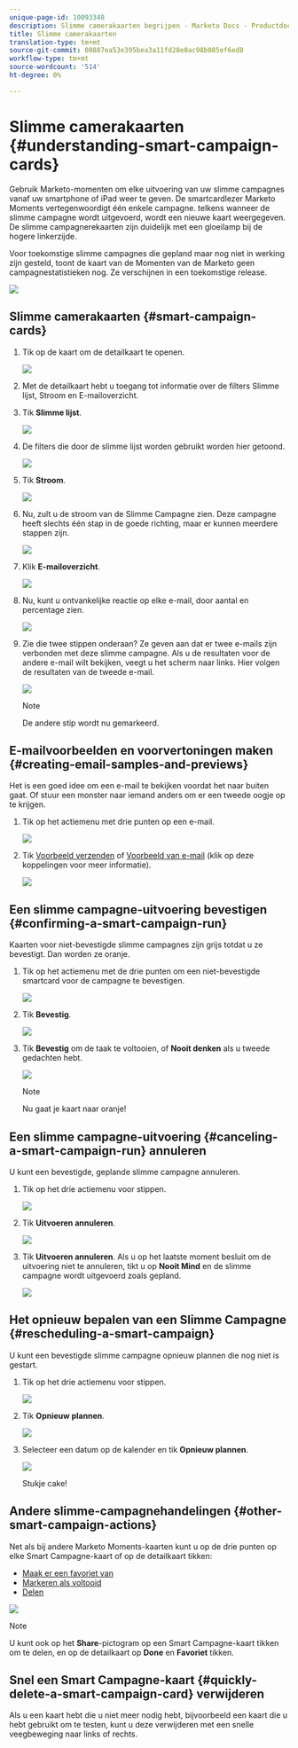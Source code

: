 ```yaml
---
unique-page-id: 10093348
description: Slimme camerakaarten begrijpen - Marketo Docs - Productdocumentatie
title: Slimme camerakaarten
translation-type: tm+mt
source-git-commit: 00887ea53e395bea3a11fd28e0ac98b085ef6ed8
workflow-type: tm+mt
source-wordcount: '514'
ht-degree: 0%

---
```



# Slimme camerakaarten {#understanding-smart-campaign-cards}

Gebruik Marketo-momenten om elke uitvoering van uw slimme campagnes vanaf uw smartphone of iPad weer te geven. De smartcardlezer Marketo Moments vertegenwoordigt één enkele campagne. telkens wanneer de slimme campagne wordt uitgevoerd, wordt een nieuwe kaart weergegeven. De slimme campagnerekaarten zijn duidelijk met een gloeilamp bij de hogere linkerzijde.

Voor toekomstige slimme campagnes die gepland maar nog niet in werking zijn gesteld, toont de kaart van de Momenten van de Marketo geen campagnestatistieken nog. Ze verschijnen in een toekomstige release.

![](assets/image2015-9-23-10-3a1-3a5.png)

## Slimme camerakaarten {#smart-campaign-cards}

1. Tik op de kaart om de detailkaart te openen.

   ![](assets/image2015-9-21-11-3a7-3a52.png)

1. Met de detailkaart hebt u toegang tot informatie over de filters Slimme lijst, Stroom en E-mailoverzicht.
1. Tik **Slimme lijst**.

   ![](assets/image2015-9-21-13-3a31-3a49.png)

1. De filters die door de slimme lijst worden gebruikt worden hier getoond.

   ![](assets/image2015-9-21-13-3a35-3a29.png)

1. Tik **Stroom**.

   ![](assets/image2015-9-21-13-3a37-3a20.png)

1. Nu, zult u de stroom van de Slimme Campagne zien. Deze campagne heeft slechts één stap in de goede richting, maar er kunnen meerdere stappen zijn.

   ![](assets/image2015-9-22-15-3a8-3a12.png)

1. Klik **E-mailoverzicht**.

   ![](assets/image2015-9-21-13-3a51-3a7.png)

1. Nu, kunt u ontvankelijke reactie op elke e-mail, door aantal en percentage zien.

   ![](assets/image2015-9-21-13-3a59-3a29.png)

1. Zie die twee stippen onderaan? Ze geven aan dat er twee e-mails zijn verbonden met deze slimme campagne. Als u de resultaten voor de andere e-mail wilt bekijken, veegt u het scherm naar links. Hier volgen de resultaten van de tweede e-mail.

   ![](assets/image2015-9-21-14-3a4-3a51.png)

   >[!NOTE]
   >
   >De andere stip wordt nu gemarkeerd.

## E-mailvoorbeelden en voorvertoningen maken {#creating-email-samples-and-previews}

Het is een goed idee om een e-mail te bekijken voordat het naar buiten gaat. Of stuur een monster naar iemand anders om er een tweede oogje op te krijgen.

1. Tik op het actiemenu met drie punten op een e-mail.

   ![](assets/image2015-9-22-14-3a54-3a12.png)

1. Tik [Voorbeeld verzenden](../../../../../product-docs/core-marketo-concepts/mobile-apps/marketo-moments/working-with-moments/sending-a-sample.md) of [Voorbeeld van e-mail](../../../../../product-docs/core-marketo-concepts/mobile-apps/marketo-moments/working-with-moments/previewing-an-email.md) (klik op deze koppelingen voor meer informatie).

   ![](assets/image2015-9-22-14-3a52-3a11.png)

## Een slimme campagne-uitvoering bevestigen {#confirming-a-smart-campaign-run}

Kaarten voor niet-bevestigde slimme campagnes zijn grijs totdat u ze bevestigt. Dan worden ze oranje.

1. Tik op het actiemenu met de drie punten om een niet-bevestigde smartcard voor de campagne te bevestigen.

   ![](assets/image2015-9-23-10-3a43-3a23.png)

1. Tik **Bevestig**.

   ![](assets/image2015-9-23-10-3a45-3a51.png)

1. Tik **Bevestig** om de taak te voltooien, of **Nooit denken** als u tweede gedachten hebt.

   ![](assets/image2015-9-23-10-3a47-3a28.png)

   >[!NOTE]
   >
   >Nu gaat je kaart naar oranje!

## Een slimme campagne-uitvoering {#canceling-a-smart-campaign-run} annuleren

U kunt een bevestigde, geplande slimme campagne annuleren.

1. Tik op het drie actiemenu voor stippen.

   ![](assets/image2015-9-22-14-3a34-3a14.png)

1. Tik **Uitvoeren annuleren**.

   ![](assets/image2015-9-22-14-3a35-3a33.png)

1. Tik **Uitvoeren annuleren**. Als u op het laatste moment besluit om de uitvoering niet te annuleren, tikt u op **Nooit Mind** en de slimme campagne wordt uitgevoerd zoals gepland.

   ![](assets/image2015-9-22-14-3a41-3a26.png)

## Het opnieuw bepalen van een Slimme Campagne {#rescheduling-a-smart-campaign}

U kunt een bevestigde slimme campagne opnieuw plannen die nog niet is gestart.

1. Tik op het drie actiemenu voor stippen.

   ![](assets/image2015-9-22-14-3a11-3a25.png)

1. Tik **Opnieuw plannen**.

   ![](assets/image2015-9-22-14-3a13-3a25.png)

1. Selecteer een datum op de kalender en tik **Opnieuw plannen**.

   ![](assets/image2015-9-22-14-3a16-3a56.png)

   Stukje cake!

## Andere slimme-campagnehandelingen {#other-smart-campaign-actions}

Net als bij andere Marketo Moments-kaarten kunt u op de drie punten op elke Smart Campagne-kaart of op de detailkaart tikken:

* [Maak er een favoriet van](../../../../../product-docs/core-marketo-concepts/mobile-apps/marketo-moments/working-with-moments/creating-a-favorite.md)
* [Markeren als voltooid](../../../../../product-docs/core-marketo-concepts/mobile-apps/marketo-moments/working-with-moments/marking-it-done.md)
* [Delen](../../../../../product-docs/core-marketo-concepts/mobile-apps/marketo-moments/working-with-moments/sharing-a-moment.md)

![](assets/image2015-9-21-14-3a38-3a19.png)

>[!NOTE]
>
>U kunt ook op het **Share**-pictogram op een Smart Campagne-kaart tikken om te delen, en op de detailkaart op **Done** en **Favoriet** tikken.

## Snel een Smart Campagne-kaart {#quickly-delete-a-smart-campaign-card} verwijderen

Als u een kaart hebt die u niet meer nodig hebt, bijvoorbeeld een kaart die u hebt gebruikt om te testen, kunt u deze verwijderen met een snelle veegbeweging naar links of rechts.

